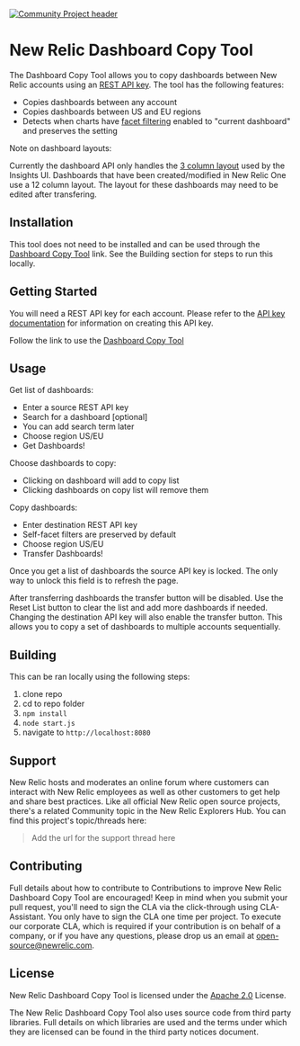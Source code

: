 [![Community Project header](https://github.com/newrelic/open-source-office/raw/master/examples/categories/images/Community_Project.png)](https://github.com/newrelic/open-source-office/blob/master/examples/categories/index.md#community-project)

# New Relic Dashboard Copy Tool

The Dashboard Copy Tool allows you to copy dashboards between New Relic accounts using an [REST API key](https://docs.newrelic.com/docs/apis/get-started/intro-apis/types-new-relic-api-keys#rest-api-key). The tool has the following features:

* Copies dashboards between any account
* Copies dashboards between US and EU regions
* Detects when charts have [facet filtering](https://docs.newrelic.com/docs/dashboards/new-relic-one-dashboards/manage-your-dashboard/filter-new-relic-one-dashboards-facets) enabled to "current dashboard" and preserves the setting

Note on dashboard layouts:

Currently the dashboard API only handles the [3 column layout](https://docs.newrelic.com/docs/insights/insights-api/manage-dashboards/insights-dashboard-api#schema) used by the Insights UI. Dashboards that have been created/modified in New Relic One use a 12 column layout. The layout for these dashboards may need to be edited after transfering.

## Installation
This tool does not need to be installed and can be used through the [Dashboard Copy Tool]() link. See the Building section for steps to run this locally.

## Getting Started
You will need a REST API key for each account. Please refer to the [API key documentation](https://docs.newrelic.com/docs/apis/get-started/intro-apis/types-new-relic-api-keys#rest-api-key) for information on creating this API key.

Follow the link to use the [Dashboard Copy Tool]()

## Usage
Get list of dashboards:
* Enter a source REST API key
* Search for a dashboard [optional]
* You can add search term later
* Choose region US/EU
* Get Dashboards!

Choose dashboards to copy:
* Clicking on dashboard will add to copy list
* Clicking dashboards on copy list will remove them

Copy dashboards:
* Enter destination REST API key
* Self-facet filters are preserved by default
* Choose region US/EU
* Transfer Dashboards!

Once you get a list of dashboards the source API key is locked. The only way to unlock this field is to refresh the page.

After transferring dashboards the transfer button will be disabled.
Use the Reset List button to clear the list and add more dashboards if needed.
Changing the destination API key will also enable the transfer button. This allows you to copy a set of dashboards to multiple accounts sequentially.

## Building

This can be ran locally using the following steps:

1. clone repo
2. cd to repo folder
3. `npm install`
4. `node start.js`
5. navigate to `http://localhost:8080`

## Support

New Relic hosts and moderates an online forum where customers can interact with New Relic employees as well as other customers to get help and share best practices. Like all official New Relic open source projects, there's a related Community topic in the New Relic Explorers Hub. You can find this project's topic/threads here:

>Add the url for the support thread here

## Contributing
Full details about how to contribute to
Contributions to improve New Relic Dashboard Copy Tool are encouraged! Keep in mind when you submit your pull request, you'll need to sign the CLA via the click-through using CLA-Assistant. You only have to sign the CLA one time per project.
To execute our corporate CLA, which is required if your contribution is on behalf of a company, or if you have any questions, please drop us an email at open-source@newrelic.com.

## License
New Relic Dashboard Copy Tool is licensed under the [Apache 2.0](http://apache.org/licenses/LICENSE-2.0.txt) License.

The New Relic Dashboard Copy Tool also uses source code from third party libraries. Full details on which libraries are used and the terms under which they are licensed can be found in the third party notices document.
